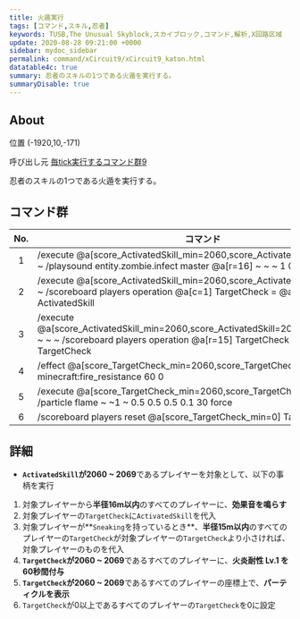 ```yaml
---
title: 火遁実行
tags: [コマンド,スキル,忍者]
keywords: TUSB,The Unusual Skyblock,スカイブロック,コマンド,解析,X回路区域
update: 2020-08-28 09:21:00 +0000
sidebar: mydoc_sidebar
permalink: command/xCircuit9/xCircuit9_katon.html
datatable4c: true
summary: 忍者のスキルの1つである火遁を実行する。
summaryDisable: true
---
```


## About

<span class="tagYellow">位置</span> (-1920,10,-171)

<span class="tagBlack">呼び出し元</span> [毎tick実行するコマンド群9]({{site.baseurl}}/command/xCircuit9/xCircuit9_command.html)

忍者のスキルの1つである火遁を実行する。

## コマンド群

|No.|コマンド|
|:-:|-|
|1|/execute @a[score_ActivatedSkill_min=2060,score_ActivatedSkill=2069] ~ ~ ~ /playsound entity.zombie.infect master @a[r=16] ~ ~ ~ 1 0.5 0|
|2|/execute @a[score_ActivatedSkill_min=2060,score_ActivatedSkill=2069] ~ ~ ~ /scoreboard players operation @a[c=1] TargetCheck = @a[c=1] ActivatedSkill|
|3|/execute @a[score_ActivatedSkill_min=2060,score_ActivatedSkill=2069,tag=Sneaking] ~ ~ ~ /scoreboard players operation @a[r=15] TargetCheck > @a[c=1] TargetCheck|
|4|/effect @a[score_TargetCheck_min=2060,score_TargetCheck=2069] minecraft:fire_resistance 60 0|
|5|/execute @a[score_TargetCheck_min=2060,score_TargetCheck=2069] ~ ~ ~ /particle flame ~ ~1 ~ 0.5 0.5 0.5 0.1 30 force|
|6|/scoreboard players reset @a[score_TargetCheck_min=0] TargetCheck|

## 詳細

- **`ActivatedSkill`が2060 ~ 2069**であるプレイヤーを対象として、以下の事柄を実行

1. 対象プレイヤーから**半径16m以内**のすべてのプレイヤーに、**効果音を鳴らす**
2. 対象プレイヤーの`TargetCheck`に`ActivatedSkill`を代入
3. 対象プレイヤーが**`Sneaking`を持っているとき**、**半径15m以内**のすべてのプレイヤーの`TargetCheck`が対象プレイヤーの`TargetCheck`より小さければ、対象プレイヤーのものを代入
4. **`TargetCheck`が2060 ~ 2069**であるすべてのプレイヤーに、**火炎耐性 Lv.1 を60秒間付与**
5. **`TargetCheck`が2060 ~ 2069**であるすべてのプレイヤーの座標上で、**パーティクルを表示**
6. `TargetCheck`が0以上であるすべてのプレイヤーの`TargetCheck`を0に設定
